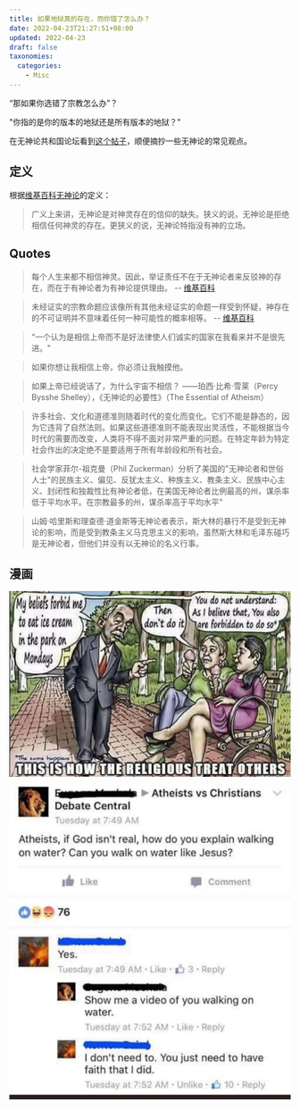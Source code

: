 ```yaml
---
title: 如果地狱真的存在，而你错了怎么办？
date: 2022-04-23T21:27:51+08:00
updated: 2022-04-23
draft: false
taxonomies:
  categories:
    - Misc
---
```


“那如果你选错了宗教怎么办”？

"你指的是你的版本的地狱还是所有版本的地狱？"

在无神论共和国论坛看到[这个帖子](https://forum.atheistrepublic.com/t/what-if-hell-exists-youre-wrong/2309)，顺便摘抄一些无神论的常见观点。

<!-- more -->

## 定义

根据[维基百科无神论](https://en.wikipedia.org/wiki/Atheism)的定义：

> 广义上来讲，无神论是对神灵存在的信仰的缺失。狭义的说，无神论是拒绝相信任何神灵的存在。更狭义的说，无神论特指没有神的立场。

## Quotes

> 每个人生来都不相信神灵。因此，举证责任不在于无神论者来反驳神的存在，而在于有神论者为有神论提供理由。 -- [维基百科](https://en.wikipedia.org/wiki/Atheism)

> 未经证实的宗教命题应该像所有其他未经证实的命题一样受到怀疑，神存在的不可证明并不意味着任何一种可能性的概率相等。 -- [维基百科](https://en.wikipedia.org/wiki/Atheism)

> “一个认为是相信上帝而不是好法律使人们诚实的国家在我看来并不是很先进。"

> 如果你想让我相信上帝，你必须让我触摸他。

> 如果上帝已经说话了，为什么宇宙不相信？ ——珀西·比希·雪莱（Percy Bysshe Shelley），《无神论的必要性》（The Essential of Atheism）

> 许多社会、文化和道德准则随着时代的变化而变化。它们不能是静态的，因为它违背了自然法则。如果这些道德准则不能表现出灵活性，不能根据当今时代的需要而改变，人类将不得不面对非常严重的问题。在特定年龄为特定社会作出的决定绝不是要适用于所有年龄段和所有社会。

> 社会学家菲尔-祖克曼（Phil Zuckerman）分析了美国的"无神论者和世俗人士"的民族主义、偏见、反犹太主义、种族主义、教条主义、民族中心主义、封闭性和独裁性比有神论者低，在美国无神论者比例最高的州，谋杀率低于平均水平。在宗教最多的州，谋杀率高于平均水平"

> 山姆·哈里斯和理查德·道金斯等无神论者表示，斯大林的暴行不是受到无神论的影响，而是受到教条主义马克思主义的影响，虽然斯大林和毛泽东碰巧是无神论者，但他们并没有以无神论的名义行事。

## 漫画

![](./religious.webp)

![](./prove.webp)
